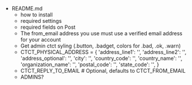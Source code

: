 * README.md
  * how to install
  * required settings
  * required fields on Post
  * The from_email address you use must use a verified email address for your account
  * Get admin ctct syling (.button, .badget, colors for .bad, .ok, .warn)
  * CTCT_PHYSICAL_ADDRESS = {
      'address_line1': '',
      'address_line2': '',
      'address_optional': '',
      'city': '',
      'country_code': '',
      'country_name': '',
      'organization_name': '',
      'postal_code': '',
      'state_code': '',
    }
  * CTCT_REPLY_TO_EMAIL # Optional, defaults to CTCT_FROM_EMAIL
  * ADMINS?
